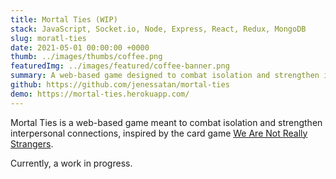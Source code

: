 ```yaml
---
title: Mortal Ties (WIP)
stack: JavaScript, Socket.io, Node, Express, React, Redux, MongoDB
slug: moratl-ties
date: 2021-05-01 00:00:00 +0000
thumb: ../images/thumbs/coffee.png
featuredImg: ../images/featured/coffee-banner.png
summary: A web-based game designed to combat isolation and strengthen interpersonal connections
github: https://github.com/jenessatan/mortal-ties
demo: https://mortal-ties.herokuapp.com/
---
```


Mortal Ties is a web-based game meant to combat isolation and strengthen interpersonal connections, inspired by the card game [We Are Not Really Strangers](https://www.werenotreallystrangers.com/). 

Currently, a work in progress.